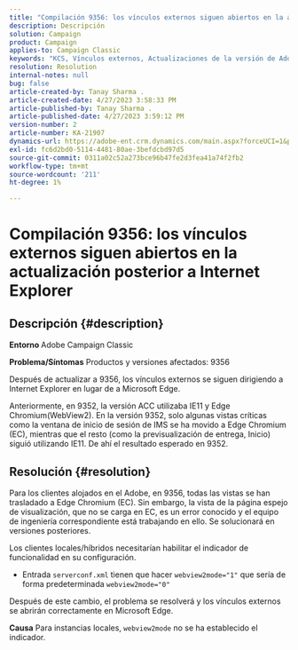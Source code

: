 ```yaml
---
title: "Compilación 9356: los vínculos externos siguen abiertos en la actualización posterior a Internet Explorer"
description: Descripción
solution: Campaign
product: Campaign
applies-to: Campaign Classic
keywords: "KCS, Vínculos externos, Actualizaciones de la versión de Adobe, Compilación 9356, Actualizaciones de la versión de Adobe"
resolution: Resolution
internal-notes: null
bug: false
article-created-by: Tanay Sharma .
article-created-date: 4/27/2023 3:58:33 PM
article-published-by: Tanay Sharma .
article-published-date: 4/27/2023 3:59:12 PM
version-number: 2
article-number: KA-21907
dynamics-url: https://adobe-ent.crm.dynamics.com/main.aspx?forceUCI=1&pagetype=entityrecord&etn=knowledgearticle&id=d3937e56-14e5-ed11-a7c7-6045bd0061cb
exl-id: fc6d2bd0-5114-4481-80ae-3befdcbd97d5
source-git-commit: 0311a02c52a273bce96b47fe2d3fea41a74f2fb2
workflow-type: tm+mt
source-wordcount: '211'
ht-degree: 1%

---
```


# Compilación 9356: los vínculos externos siguen abiertos en la actualización posterior a Internet Explorer

## Descripción {#description}

<b>Entorno </b>
Adobe Campaign Classic

<b>Problema/Síntomas</b>
Productos y versiones afectados: 9356

Después de actualizar a 9356, los vínculos externos se siguen dirigiendo a Internet Explorer en lugar de a Microsoft Edge.

Anteriormente, en 9352, la versión ACC utilizaba IE11 y Edge Chromium(WebView2). En la versión 9352, solo algunas vistas críticas como la ventana de inicio de sesión de IMS se ha movido a Edge Chromium (EC), mientras que el resto (como la previsualización de entrega, Inicio) siguió utilizando IE11. De ahí el resultado esperado en 9352.




## Resolución {#resolution}


Para los clientes alojados en el Adobe, en 9356, todas las vistas se han trasladado a Edge Chromium (EC). Sin embargo, la vista de la página espejo de visualización, que no se carga en EC, es un error conocido y el equipo de ingeniería correspondiente está trabajando en ello. Se solucionará en versiones posteriores.

Los clientes locales/híbridos necesitarían habilitar el indicador de funcionalidad en su configuración.

- Entrada `serverconf.xml` tienen que hacer `webview2mode="1"` que sería de forma predeterminada `webview2mode="0"`


Después de este cambio, el problema se resolverá y los vínculos externos se abrirán correctamente en Microsoft Edge.

<b>Causa</b>
Para instancias locales, `webview2mode` no se ha establecido el indicador.
